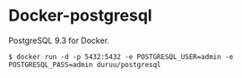 Docker-postgresql
=================

PostgreSQL 9.3 for Docker.

    $ docker run -d -p 5432:5432 -e POSTGRESQL_USER=admin -e POSTGRESQL_PASS=admin duruu/postgresql
